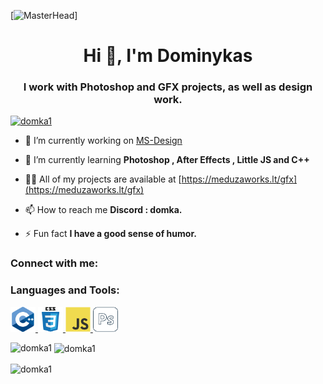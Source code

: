 [![MasterHead](https://pin.it/4H6rPUy3r)]
<h1 align="center">Hi 👋, I'm Dominykas</h1>
<h3 align="center">I work with Photoshop and GFX projects, as well as design work.</h3>

<p align="left"> <a href="https://github.com/ryo-ma/github-profile-trophy"><img src="https://github-profile-trophy.vercel.app/?username=domka1" alt="domka1" /></a> </p>

- 🔭 I’m currently working on [MS-Design](https://meduzaworks.lt/)

- 🌱 I’m currently learning **Photoshop , After Effects , Little JS and C++**

- 👨‍💻 All of my projects are available at [https://meduzaworks.lt/gfx](https://meduzaworks.lt/gfx)

- 📫 How to reach me **Discord : domka.**

- ⚡ Fun fact **I have a good sense of humor.**

<h3 align="left">Connect with me:</h3>
<p align="left">
</p>

<h3 align="left">Languages and Tools:</h3>
<p align="left"> <a href="https://www.w3schools.com/cpp/" target="_blank" rel="noreferrer"> <img src="https://raw.githubusercontent.com/devicons/devicon/master/icons/cplusplus/cplusplus-original.svg" alt="cplusplus" width="40" height="40"/> </a> <a href="https://www.w3schools.com/css/" target="_blank" rel="noreferrer"> <img src="https://raw.githubusercontent.com/devicons/devicon/master/icons/css3/css3-original-wordmark.svg" alt="css3" width="40" height="40"/> </a> <a href="https://developer.mozilla.org/en-US/docs/Web/JavaScript" target="_blank" rel="noreferrer"> <img src="https://raw.githubusercontent.com/devicons/devicon/master/icons/javascript/javascript-original.svg" alt="javascript" width="40" height="40"/> </a> <a href="https://www.photoshop.com/en" target="_blank" rel="noreferrer"> <img src="https://raw.githubusercontent.com/devicons/devicon/master/icons/photoshop/photoshop-line.svg" alt="photoshop" width="40" height="40"/> </a> </p>

<p><img align="left" src="https://github-readme-stats.vercel.app/api/top-langs?username=domka1&show_icons=true&locale=en&layout=compact" alt="domka1" /></p>

<p>&nbsp;<img align="center" src="https://github-readme-stats.vercel.app/api?username=domka1&show_icons=true&locale=en" alt="domka1" /></p>

<p><img align="center" src="https://github-readme-streak-stats.herokuapp.com/?user=domka1&" alt="domka1" /></p>

